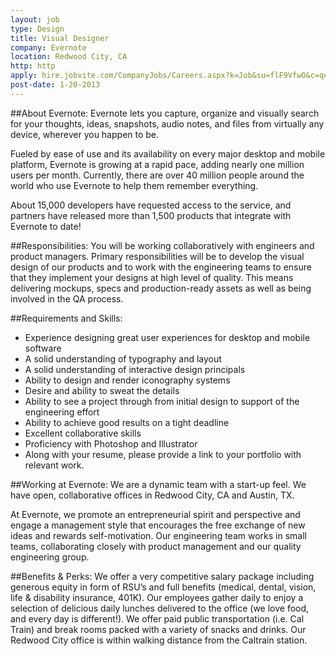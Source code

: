 ```yaml
---
layout: job
type: Design
title: Visual Designer
company: Evernote
location: Redwood City, CA
http: http
apply: hire.jobvite.com/CompanyJobs/Careers.aspx?k=Job&su=flF9VfwO&c=qec9Vfwe&j=ob9rWfwr
post-date: 1-20-2013
--- 
```


##About Evernote:
Evernote lets you capture, organize and visually search for your thoughts, ideas, snapshots, audio notes, and files from virtually any device, wherever you happen to be.
 
Fueled by ease of use and its availability on every major desktop and mobile platform, Evernote is growing at a rapid pace, adding nearly one million users per month. Currently, there are over 40 million people around the world who use Evernote to help them remember everything. 
 
About 15,000 developers have requested access to the service, and partners have released more than 1,500 products that integrate with Evernote to date!
 
##Responsibilities:
You will be working collaboratively with engineers and product managers. Primary responsibilities will be to develop the visual design of our products and to work with the engineering teams to ensure that they implement your designs at high level of quality. This means delivering mockups, specs and production-ready assets as well as being involved in the QA process.

##Requirements and Skills: 
* Experience designing great user experiences for desktop and mobile software
* A solid understanding of typography and layout
* A solid understanding of interactive design principals
* Ability to design and render iconography systems
* Desire and ability to sweat the details
* Ability to see a project through from initial design to support of the engineering effort
* Ability to achieve good results on a tight deadline
* Excellent collaborative skills
* Proficiency with Photoshop and Illustrator
* Along with your resume, please provide a link to your portfolio with relevant work.
 
##Working at Evernote:
We are a dynamic team with a start-up feel. We have open, collaborative offices in Redwood City, CA and Austin, TX. 
 
At Evernote, we promote an entrepreneurial spirit and perspective and engage a management style that encourages the free exchange of new ideas and rewards self-motivation. Our engineering team works in small teams, collaborating closely with product management and our quality engineering group.
 
##Benefits & Perks:
We offer a very competitive salary package including generous equity in form of RSU’s and full benefits (medical, dental, vision, life & disability insurance, 401K). Our employees gather daily to enjoy a selection of delicious daily lunches delivered to the office (we love food, and every day is different!). We offer paid public transportation (i.e. Cal Train) and break rooms packed with a variety of snacks and drinks. Our Redwood City office is within walking distance from the Caltrain station.